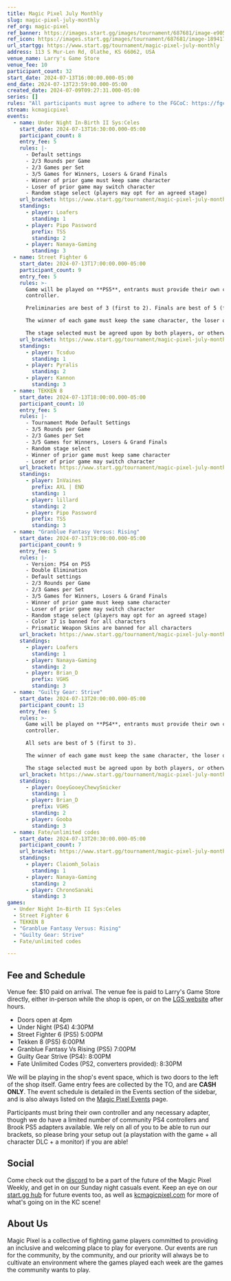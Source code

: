 ```yaml
---
title: Magic Pixel July Monthly
slug: magic-pixel-july-monthly
ref_org: magic-pixel
ref_banner: https://images.start.gg/images/tournament/687681/image-e9058c225f921ece8b8e47811efc4fef.png?ehk=O47%2BayALO6ogpV5%2FdPzwZi8o9O5jTGw0GOMFuuGqLaI%3D&ehkOptimized=VRrZFd9RfQ7XgJZ%2FJpG5fX%2BA5BwQt8KcduPhe0Br8Uo%3D
ref_icon: https://images.start.gg/images/tournament/687681/image-1894170071ea6fdea1798dd23e88ef67.png?ehk=2VSuxtM4sPeteONsfYRLNCxexZzlkm6bvvrAfQPPVbs%3D&ehkOptimized=B%2FWVi8Eme192h%2BOZqbFvy9Tv9hgNL1hPRWoHBVlnouA%3D
url_startgg: https://www.start.gg/tournament/magic-pixel-july-monthly
address: 113 S Mur-Len Rd, Olathe, KS 66062, USA
venue_name: Larry's Game Store
venue_fee: 10
participant_count: 32
start_date: 2024-07-13T16:00:00.000-05:00
end_date: 2024-07-13T23:59:00.000-05:00
created_date: 2024-07-09T09:27:31.000-05:00
series: []
rules: "All participants must agree to adhere to the FGCoC: https://fgcoc.com/"
stream: kcmagicpixel
events:
  - name: Under Night In-Birth II Sys:Celes
    start_date: 2024-07-13T16:30:00.000-05:00
    participant_count: 8
    entry_fee: 5
    rules: |-
      - Default settings
      - 2/3 Rounds per Game
      - 2/3 Games per Set
      - 3/5 Games for Winners, Losers & Grand Finals
      - Winner of prior game must keep same character
      - Loser of prior game may switch character
      - Random stage select (players may opt for an agreed stage)
    url_bracket: https://www.start.gg/tournament/magic-pixel-july-monthly/events/under-night-in-birth-ii-sys-celes/brackets/1707379/2538263
    standings:
      - player: Loafers
        standing: 1
      - player: Pipo Password
        prefix: TSS
        standing: 2
      - player: Nanaya-Gaming
        standing: 3
  - name: Street Fighter 6
    start_date: 2024-07-13T17:00:00.000-05:00
    participant_count: 9
    entry_fee: 5
    rules: >-
      Game will be played on **PS5**, entrants must provide their own compatible
      controller.  

      Preliminaries are best of 3 (first to 2). Finals are best of 5 (first to 3).  

      The winner of each game must keep the same character, the loser of that game may switch characters.  

      The stage selected must be agreed upon by both players, or otherwise selected at random.
    url_bracket: https://www.start.gg/tournament/magic-pixel-july-monthly/events/street-fighter-6/brackets/1707374/2538258
    standings:
      - player: Tcsduo
        standing: 1
      - player: Pyralis
        standing: 2
      - player: Kannon
        standing: 3
  - name: TEKKEN 8
    start_date: 2024-07-13T18:00:00.000-05:00
    participant_count: 10
    entry_fee: 5
    rules: |-
      - Tournament Mode Default Settings
      - 3/5 Rounds per Game
      - 2/3 Games per Set
      - 3/5 Games for Winners, Losers & Grand Finals
      - Random stage select
      - Winner of prior game must keep same character
      - Loser of prior game may switch character
    url_bracket: https://www.start.gg/tournament/magic-pixel-july-monthly/events/tekken-8/brackets/1707378/2538262
    standings:
      - player: InVaines
        prefix: AXL | END
        standing: 1
      - player: lillard
        standing: 2
      - player: Pipo Password
        prefix: TSS
        standing: 3
  - name: "Granblue Fantasy Versus: Rising"
    start_date: 2024-07-13T19:00:00.000-05:00
    participant_count: 9
    entry_fee: 5
    rules: |-
      - Version: PS4 on PS5
      - Double Elimination
      - Default settings
      - 2/3 Rounds per Game
      - 2/3 Games per Set
      - 3/5 Games for Winners, Losers & Grand Finals
      - Winner of prior game must keep same character
      - Loser of prior game may switch character
      - Random stage select (players may opt for an agreed stage)
      - Color 17 is banned for all characters
      - Prismatic Weapon Skins are banned for all characters
    url_bracket: https://www.start.gg/tournament/magic-pixel-july-monthly/events/granblue-fantasy-versus-rising/brackets/1707377/2538261
    standings:
      - player: Loafers
        standing: 1
      - player: Nanaya-Gaming
        standing: 2
      - player: Brian_D
        prefix: VGHS
        standing: 3
  - name: "Guilty Gear: Strive"
    start_date: 2024-07-13T20:00:00.000-05:00
    participant_count: 13
    entry_fee: 5
    rules: >-
      Game will be played on **PS4**, entrants must provide their own compatible
      controller.  

      All sets are best of 5 (first to 3).  

      The winner of each game must keep the same character, the loser of that game may switch characters.  

      The stage selected must be agreed upon by both players, or otherwise selected at random.
    url_bracket: https://www.start.gg/tournament/magic-pixel-july-monthly/events/guilty-gear-strive/brackets/1707372/2538256
    standings:
      - player: OoeyGooeyChewySnicker
        standing: 1
      - player: Brian_D
        prefix: VGHS
        standing: 2
      - player: Gooba
        standing: 3
  - name: Fate/unlimited codes
    start_date: 2024-07-13T20:30:00.000-05:00
    participant_count: 7
    url_bracket: https://www.start.gg/tournament/magic-pixel-july-monthly/events/fate-unlimited-codes/brackets/1707376/2538260
    standings:
      - player: Claiomh_Solais
        standing: 1
      - player: Nanaya-Gaming
        standing: 2
      - player: ChronoSanaki
        standing: 3
games:
  - Under Night In-Birth II Sys:Celes
  - Street Fighter 6
  - TEKKEN 8
  - "Granblue Fantasy Versus: Rising"
  - "Guilty Gear: Strive"
  - Fate/unlimited codes

---
```


## Fee and Schedule

Venue fee: $10 paid on arrival. The venue fee is paid to Larry's Game Store directly, either in-person while the shop is open, or on the [LGS website](https://www.larrysgamestore.com/products/kc-magic-pixel-5) after hours. 

* Doors open at 4pm
* Under Night (PS4) 4:30PM
* Street Fighter 6 (PS5) 5:00PM
* Tekken 8 (PS5) 6:00PM
* Granblue Fantasy Vs Rising (PS5) 7:00PM
* Guilty Gear Strive (PS4): 8:00PM
* Fate Unlimited Codes (PS2, converters provided): 8:30PM


We will be playing in the shop's event space, which is two doors to the left of the shop itself. Game entry fees are collected by the TO, and are **CASH ONLY**. The event schedule is detailed in the Events section of the sidebar, and is also always listed on the [Magic Pixel Events](https://kcmagicpixel.com/events/) page.

Participants must bring their own controller and any necessary adapter, though we do have a limited number of community PS4 controllers and Brook PS5 adapters available. We rely on all of you to be able to run our brackets, so please bring your setup out (a playstation with the game + all character DLC + a monitor) if you are able!  

## Social

Come check out the [discord](https://discord.gg/jkmn6CVrrQ) to be a part of the future of the Magic Pixel Weekly, and get in on our Sunday night casuals event. Keep an eye on our [start.gg hub](https://www.start.gg/hub/magic-pixel) for future events too, as well as [kcmagicpixel.com](https://kcmagicpixel.com) for more of what's going on in the KC scene!

## About Us

Magic Pixel is a collective of fighting game players committed to providing an inclusive and welcoming place to play for everyone. Our events are run for the community, by the community, and our priority will always be to cultivate an environment where the games played each week are the games the community wants to play.
  
